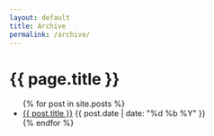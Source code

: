 ```yaml
---
layout: default
title: Archive
permalink: /archive/
---
```


<div class="page-title-container">
  <div class="heading-container">
    <h1>{{ page.title }}</h1>
  </div>
</div>

<ul>
  {% for post in site.posts %}
    <li>
      <a href="{{ post.url }}">{{ post.title }}</a>
      <span>{{ post.date | date: "%d %b %Y" }}</span>
    </li>
  {% endfor %}
</ul>